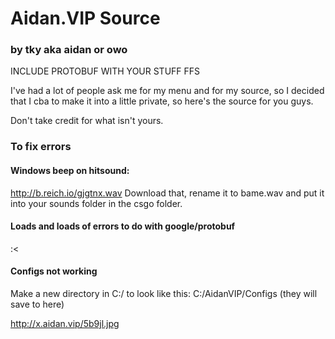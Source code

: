 # Aidan.VIP Source
### by tky aka aidan or owo

INCLUDE PROTOBUF WITH YOUR STUFF FFS

I've had a lot of people ask me for my menu and for my source, so I decided that I cba to make it into a little private, so here's the source for you guys.

Don't take credit for what isn't yours.

### To fix errors
#### Windows beep on hitsound:
http://b.reich.io/gjgtnx.wav
Download that, rename it to bame.wav and put it into your sounds folder in the csgo folder. 

#### Loads and loads of errors to do with google/protobuf
:<

#### Configs not working
Make a new directory in C:/ to look like this:
C:/AidanVIP/Configs (they will save to here)

http://x.aidan.vip/5b9jl.jpg
